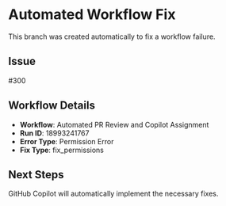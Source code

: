 # Automated Workflow Fix

This branch was created automatically to fix a workflow failure.

## Issue

#300

## Workflow Details

- **Workflow**: Automated PR Review and Copilot Assignment
- **Run ID**: 18993241767
- **Error Type**: Permission Error
- **Fix Type**: fix_permissions

## Next Steps

GitHub Copilot will automatically implement the necessary fixes.

